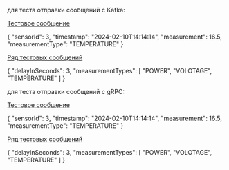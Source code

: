
для теста отправки сообщений с Kafka:

[Тестовое сообщение](http://localhost:8082/api/v1/data/send)

{
"sensorId": 3,
"timestamp": "2024-02-10T14:14:14",
"measurement": 16.5,
"measurementType": "TEMPERATURE"
}

[Ряд тестовых сообщений](http://localhost:8082/api/v1/data/test/send)

{
"delayInSeconds": 3,
"measurementTypes": [
"POWER",
"VOLOTAGE",
"TEMPERATURE"
]
}



для теста отправки сообщений с gRPC:

[Тестовое сообщение](http://localhost:8082/api/v1/data/grpc/send)

{
"sensorId": 3,
"timestamp": "2024-02-10T14:14:14",
"measurement": 16.5,
"measurementType": "TEMPERATURE"
}

[Ряд тестовых сообщений](http://localhost:8082/api/v1/data/grpc/test/send)

{
"delayInSeconds": 3,
"measurementTypes": [
"POWER",
"VOLOTAGE",
"TEMPERATURE"
]
}